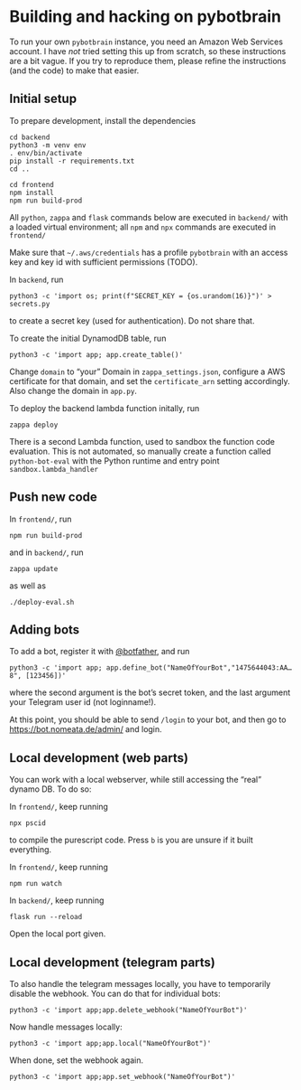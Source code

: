 # Building and hacking on pybotbrain

To run your own `pybotbrain` instance, you need an Amazon Web Services account.
I have _not_ tried setting this up from scratch, so these instructions are a
bit vague. If you try to reproduce them, please refine the instructions (and
the code) to make that easier.

## Initial setup

To prepare development, install the dependencies

```
cd backend
python3 -m venv env
. env/bin/activate
pip install -r requirements.txt
cd ..

cd frontend
npm install
npm run build-prod
```

All `python`, `zappa` and `flask` commands below are executed in `backend/`
with a loaded virtual environment; all `npm` and `npx` commands are executed in
`frontend/`

Make sure that `~/.aws/credentials` has a profile `pybotbrain` with an access
key and key id with sufficient permissions (TODO).

In `backend`, run
```
python3 -c 'import os; print(f"SECRET_KEY = {os.urandom(16)}")' > secrets.py
```
to create a secret key (used for authentication). Do not share that.

To create the initial DynamodDB table, run
```
python3 -c 'import app; app.create_table()'
```

Change `domain` to “your” Domain in `zappa_settings.json`, configure a AWS
certificate for that domain, and set the `certificate_arn` setting accordingly.
Also change the domain in `app.py`.

To deploy the backend lambda function initally, run
```
zappa deploy
```

There is a second Lambda function, used to sandbox the function code
evaluation. This is not automated, so manually create a function called
`python-bot-eval` with the Python runtime and entry point
`sandbox.lambda_handler`

## Push new code

In `frontend/`, run
```
npm run build-prod
```
and in `backend/`, run
```
zappa update
```
as well as
```
./deploy-eval.sh
```

## Adding bots

To add a bot, register it with [@botfather](https://t.me/BotFather), and run
```
python3 -c 'import app; app.define_bot("NameOfYourBot","1475644043:AA…8", [123456])'
```
where the second argument is the bot’s secret token, and the last argument your Telegram user id (not loginname!).

At this point, you should be able to send `/login` to your bot, and then go to https://bot.nomeata.de/admin/ and login.

## Local development (web parts)

You can work with a local webserver, while still accessing the “real” dynamo DB. To do so:

In `frontend/`, keep running
```
npx pscid
```
to compile the purescript code. Press `b` is you are unsure if it built everything.

In `frontend/`, keep running
```
npm run watch
```

In `backend/`, keep running
```
flask run --reload
```

Open the local port given.

## Local development (telegram parts)

To also handle the telegram messages locally, you have to temporarily disable
the webhook. You can do that for individual bots:
```
python3 -c 'import app;app.delete_webhook("NameOfYourBot")'
```
Now handle messages locally:
```
python3 -c 'import app;app.local("NameOfYourBot")'
```
When done, set the webhook again.
```
python3 -c 'import app;app.set_webhook("NameOfYourBot")'
```
